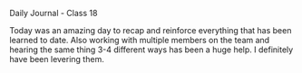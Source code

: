 Daily Journal - Class 18

Today was an amazing day to recap and reinforce everything that has been learned to date. Also working with multiple members on the team and hearing the same thing 3-4 different ways has been a huge help. I definitely have been levering them.

